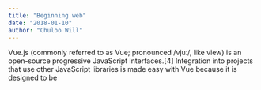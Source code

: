 ```yaml
---
title: "Beginning web"
date: "2018-01-10"
author: "Chuloo Will"
---
```

Vue.js (commonly referred to as Vue; pronounced /vjuː/, like view) is an open-source progressive JavaScript
interfaces.[4] Integration into projects that use other JavaScript libraries is made easy with Vue because
it is designed to be 